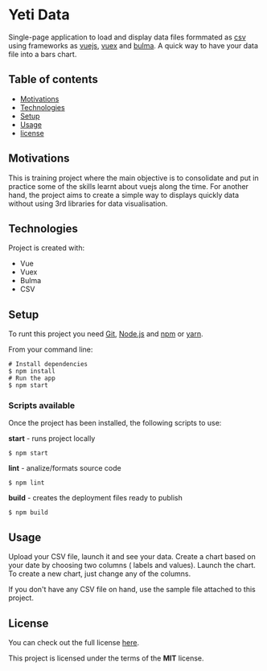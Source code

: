 # Yeti Data
Single-page application to load and display data files formmated as [csv](https://en.wikipedia.org/wiki/Comma-separated_values) using frameworks as [vuejs](https://vuejs.org/), [vuex](https://vuex.vuejs.org/) and [bulma](https://bulma.io/bulma-start/). A quick way to have your data file into a bars chart.

## Table of contents
* [Motivations](#motivations)
* [Technologies](#technologies)
* [Setup](#setup)
* [Usage](#usage)
* [license](#license)

## Motivations
This is training project where the main objective is to consolidate and put in practice some of the skills learnt about vuejs along the time. For another hand, the project aims to create a simple way to displays quickly data without using 3rd libraries for data visualisation.

## Technologies
Project is created with:
* Vue
* Vuex
* Bulma
* CSV

## Setup
To runt this project you need [Git](https://git-scm.com), [Node.js](https://nodejs.org/en/download/) and [npm](https://www.npmjs.com/get-npm) or [yarn](https://classic.yarnpkg.com/en/).

From your command line:
```
# Install dependencies
$ npm install
# Run the app
$ npm start

```

### Scripts available
Once the project has been installed, the following scripts to use:

**start** - runs project locally
```
$ npm start
```
**lint** - analize/formats source code
```
$ npm lint
```
**build** - creates the deployment files ready to publish
```
$ npm build
```

## Usage
Upload your CSV file, launch it and see your data. Create a chart based on your date by choosing two columns ( labels and values). Launch the chart. To create a new chart, just change any of the columns.

If you don't have any CSV file on hand, use the sample file attached to this project.

## License
You can check out the full license [here](https://github.com/Greenvahn/vue-dataDisplay/blob/master/LICENSE).

This project is licensed under the terms of the **MIT** license.
